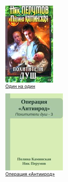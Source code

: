 ![](Один%20на%20один.jpg)  
[Один на один](Один%20на%20один.txt)

![](Операция%20«Антиирод».jpg)  
[Операция «Антиирод»](Операция%20«Антиирод».txt)
